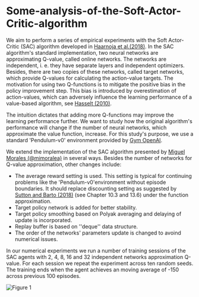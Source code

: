 # Some-analysis-of-the-Soft-Actor-Critic-algorithm

We aim to perform a series of empirical experiments with the Soft Actor-Critic (SAC) algorithm developed in [Haarnoja et al.(2018)](https://arxiv.org/abs/1801.01290). In the SAC algorithm's standard implementation, two neural networks are approximating Q-value, called online networks. The networks are independent, i. e. they have separate layers and independent optimizers. Besides, there are two copies of these networks, called target networks, which provide Q-values for calculating the action-value targets. The motivation for using two Q-functions is to mitigate the positive bias in the policy improvement step. This bias is introduced by overestimation of action-values, which can adversely influence the learning performance of a value-based algorithm, see [Hasselt (2010)](https://papers.nips.cc/paper/2010/hash/091d584fced301b442654dd8c23b3fc9-Abstract.html).

The intuition dictates that adding more Q-functions may improve the learning performance further. We want to study how the original algorithm's performance will change if the number of neural networks, which approximate the value function, increase. For this study's purpose, we use a standard 'Pendulum-v0' environment provided by [Gym OpenAI](https://gym.openai.com/envs/Pendulum-v0/).

We extend the implementation of the SAC algorithm presented by [Miguel Morales (@mimoralea)](https://github.com/mimoralea) in several ways. Besides the number of networks for Q-value approximation, other changes include:
* The average reward setting is used. This setting is typical for continuing problems like the 'Pendulum-v0'environment without episode boundaries. It should replace discounting setting as suggested by [Sutton and Barto (2018)](http://www.incompleteideas.net/book/RLbook2020.pdf) (see Chapter 10.3 and 13.6) under the function approximation.
* Target policy network is added for better stability. 
* Target policy smoothing based on Polyak averaging and delaying of update is incorporated.
* Replay buffer is based on ''deque'' data structure.
* The order of the networks' parameters update is changed to avoind numerical issues.



In our numerical experiments we run a number of training sessions of the SAC agents with 2, 4, 8, 16 and 32 independent networks approximation Q-value. For each session we repeat the experiment across ten random seeds. The training ends when the agent achieves an moving average of -150 across previous 100 episodes. 

![Figure 1](https://github.com/NikolayGudkov/Some-analysis-of-the-Soft-Actor-Critic-algorithm/blob/main/SAC_plus_1.png)
